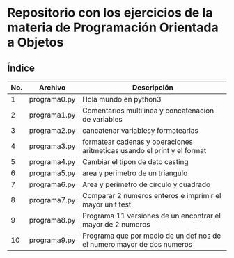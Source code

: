 # Repositorio con los ejercicios de la materia de Programación Orientada a Objetos

## Índice

|No.|Archivo|Descripción|
|--|--|--|
|1|programa0.py|Hola mundo en python3|
|2|programa1.py|Comentarios multilinea y concatenacion de variables|
|3|programa2.py|cancatenar variablesy formatearlas|
|4|programa3.py|formatear cadenas y    operaciones aritmeticas usando el         print y el format|
|5|programa4.py|Cambiar el tipon de dato casting|
|6|programa5.py| area y perimetro de un triangulo|
|7|programa6.py|Area y perimetro de circulo y cuadrado|
|8|programa7.py|Comparar 2 numeros enteros e imprimir el mayor unit test|
|9|programa8.py|Programa 11 versiones de un encontrar el mayor de 2 numeros|
|10|programa9.py|Programa que por medio de un def nos de el numero mayor de dos numeros|